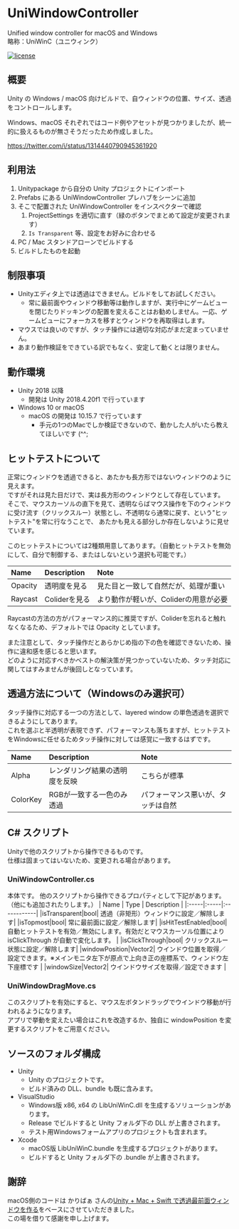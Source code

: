 # UniWindowController
Unified window controller for macOS and Windows  
略称：UniWinC（ユニウィンク）

[![license](https://img.shields.io/badge/license-MIT-green.svg?style=flat)](https://github.com/kirurobo/UniWindowController/blob/master/LICENSE)


## 概要
Unity の Windows / macOS 向けビルドで、自ウィンドウの位置、サイズ、透過をコントロールします。

Windows、macOS それぞれではコード例やアセットが見つかりましたが、統一的に扱えるものが無さそうだったため作成しました。

https://twitter.com/i/status/1314440790945361920


## 利用法
1. Unitypackage から自分の Unity プロジェクトにインポート
2. Prefabs にある UniWindowController プレハブをシーンに追加
3. そこで配置された UniWindowController をインスペクターで確認
    1. ProjectSettings を適切に直す（緑のボタンでまとめて設定が変更されます）
    2. `Is Transparent` 等、設定をお好みに合わせる
4. PC / Mac スタンドアローンでビルドする
5. ビルドしたものを起動


## 制限事項
- Unityエディタ上では透過はできません。ビルドをしてお試しください。
  - 常に最前面やウィンドウ移動等は動作しますが、実行中にゲームビューを閉じたりドッキングの配置を変えることはお勧めしません。一応、ゲームビューにフォーカスを移すとウィンドウを再取得はします。
- マウスでは良いのですが、タッチ操作には適切な対応がまだ定まっていません。
- あまり動作検証をできている訳でもなく、安定して動くとは限りません。


## 動作環境
- Unity 2018 以降
  - 開発は Unity 2018.4.20f1 で行っています
- Windows 10 or macOS
  - macOS の開発は 10.15.7 で行っています
    - 手元の1つのMacでしか検証できないので、動かした人がいたら教えてほしいです (^^;


## ヒットテストについて
正常にウィンドウを透過できると、あたかも長方形ではないウィンドウのように見えます。  
ですがそれは見た目だけで、実は長方形のウィンドウとして存在しています。  
そこで、マウスカーソルの直下を見て、透明ならばマウス操作を下のウィンドウに受け流す（クリックスルー）状態とし、不透明なら通常に戻す、という"ヒットテスト"を常に行なうことで、
あたかも見える部分しか存在しないように見せています。

このヒットテストについては2種類用意してあります。（自動ヒットテストを無効にして、自分で制御する、またはしないという選択も可能です。）

| Name | Description | Note |
|:-----|:-----|:------------|
|Opacity|透明度を見る|見た目と一致して自然だが、処理が重い|
|Raycast|Coliderを見る|より動作が軽いが、Coliderの用意が必要|

Raycastの方法の方がパフォーマンス的に推奨ですが、Coliderを忘れると触れなくなるため、デフォルトでは Opacity としています。

また注意として、タッチ操作だとあらかじめ指の下の色を確認できないため、操作に違和感を感じると思います。  
どのように対応すべきかベストの解決策が見つかっていないため、タッチ対応に関してはすみませんが後回しとなっています。


## 透過方法について（Windowsのみ選択可）
タッチ操作に対応する一つの方法として、layered window の単色透過を選択できるようにしてあります。  
これを選ぶと半透明が表現できず、パフォーマンスも落ちますが、ヒットテストをWindowsに任せるためタッチ操作に対しては感覚に一致するはずです。

| Name | Description | Note |
|:-----|:-----|:------------|
|Alpha|レンダリング結果の透明度を反映|こちらが標準|
|ColorKey|RGBが一致する一色のみ透過|パフォーマンス悪いが、タッチは自然|


## C# スクリプト
Unityで他のスクリプトから操作できるものです。  
仕様は固まってはいないため、変更される場合があります。

### UniWindowController.cs
本体です。
他のスクリプトから操作できるプロパティとして下記があります。（他にも追加されたりします。）
| Name | Type | Description |
|:-----|:-----|:------------|
|isTransparent|bool| 透過（非矩形）ウィンドウに設定／解除します|
|isTopmost|bool| 常に最前面に設定／解除します|
|isHitTestEnabled|bool| 自動ヒットテストを有効／無効にします。有効だとマウスカーソル位置により isClickThrough が自動で変化します。 |
|isClickThrough|bool| クリックスルー状態に設定／解除します|
|windowPosition|Vector2| ウインドウ位置を取得／設定できます。※メインモニタ左下が原点で上向き正の座標系で、ウィンドウ左下座標です |
|windowSize|Vector2| ウインドウサイズを取得／設定できます |

### UniWindowDragMove.cs
このスクリプトを有効にすると、マウス左ボタンドラッグでウインドウ移動が行われるようになります。  
アプリで挙動を変えたい場合はこれを改造するか、独自に windowPosition を変更するスクリプトをご用意ください。



## ソースのフォルダ構成
- Unity
  - Unity のプロジェクトです。
  - ビルド済みの DLL、bundle も既に含みます。
- VisualStudio
  - Windows版 x86, x64 の LibUniWinC.dll を生成するソリューションがあります。
  - Release でビルドすると Unity フォルダ下の DLL が上書きされます。
  - テスト用Windowsフォームアプリのプロジェクトも含まれます。
- Xcode
  - macOS版 LibUniWinC.bundle を生成するプロジェクトがあります。
  - ビルドすると Unity フォルダ下の .bundle が上書きされます。


## 謝辞
macOS側のコードは かりばぁ さんの[Unity + Mac + Swift で透過最前面ウィンドウを作る](https://qiita.com/KRiver1/items/9ecf65759cf1349f56af)をベースにさせていただきました。  
この場を借りて感謝を申し上げます。




